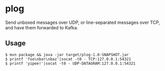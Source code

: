 # plog

Send unboxed messages over UDP, or line-separated messages over TCP, and have them forwarded to Kafka.

## Usage

    $ mvn package && java -jar target/plog-1.0-SNAPSHOT.jar
    $ printf 'foo\nbar\nbaz'|socat -t0 - TCP:127.0.0.1:54321
    $ printf 'yipee!'|socat -t0 - UDP-DATAGRAM:127.0.0.1:54321
